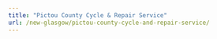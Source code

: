 ```yaml
---
title: "Pictou County Cycle & Repair Service"
url: /new-glasgow/pictou-county-cycle-and-repair-service/
---
```

